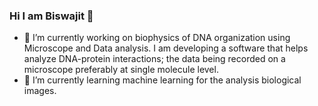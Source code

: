 ### Hi I am Biswajit 👋

- 🔭 I’m currently working on biophysics of DNA organization using Microscope and Data analysis. I am developing a software that helps analyze DNA-protein interactions; the data being recorded on a microscope preferably at single molecule level.
- 🌱 I’m currently learning machine learning for the analysis biological images.

<!---
- 👯 I’m looking to collaborate on ...
- 🤔 I’m looking for help with ...
- 💬 Ask me about ...
- 📫 How to reach me: ...
- 😄 Pronouns: ...
- ⚡ Fun fact: ...
-->
